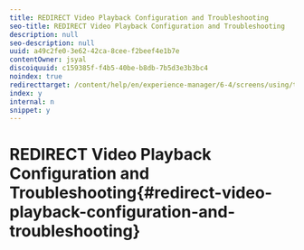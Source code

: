 ```yaml
---
title: REDIRECT Video Playback Configuration and Troubleshooting
seo-title: REDIRECT Video Playback Configuration and Troubleshooting
description: null
seo-description: null
uuid: a49c2fe0-3e62-42ca-8cee-f2beef4e1b7e
contentOwner: jsyal
discoiquuid: c159385f-f4b5-40be-b8db-7b5d3e3b3bc4
noindex: true
redirecttarget: /content/help/en/experience-manager/6-4/screens/using/troubleshoot-videos
index: y
internal: n
snippet: y
---
```


# REDIRECT Video Playback Configuration and Troubleshooting{#redirect-video-playback-configuration-and-troubleshooting}


